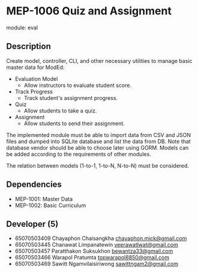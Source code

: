 # MEP-1006 Quiz and Assignment

module: eval

## Description
Create model, controller, CLI, and other necessary utilities to manage basic master data for ModEd:
- Evaluation Model
    - Allow instructors to evaluate student score.
- Track Progress
    - Track student's assignment progress.
- Quiz
    - Allow students to take a quiz.
- Assignment
    - Allow students to send their assignment.

The implemented module must be able to import data from CSV and JSON files and dumped into SQLite database and list the data from DB. Note that database vendor should be able to choose later using GORM. Models can be added according to the requirements of other modules.

The relation between models (1-to-1, 1-to-N, N-to-N) must be considered.
## Dependencies
- MEP-1001: Master Data
- MEP-1002: Basic Curriculum

## Developer (5)
 - 65070503409 Chayaphon Chaisangkha chayaphon.mick@gmail.com
 - 65070503445 Chanawat Limpanatewin veerawatlwat@gmail.com
 - 65070503457 Paratthakon Suksukhon bewantza33@gmail.com 
 - 65070503466 Warapol Pratumta topwarapol8850@gmail.com
 - 65070503469 Sawitt Ngamvilaisiriwong sawittngam2@gmail.com

